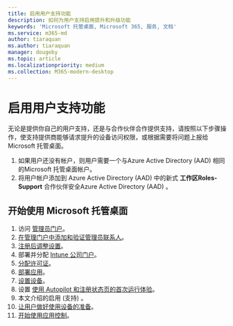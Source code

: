 ```yaml
---
title: 启用用户支持功能
description: 如何为用户支持启用提升和升级功能
keywords: 'Microsoft 托管桌面, Microsoft 365, 服务, 文档'
ms.service: m365-md
author: tiaraquan
ms.author: tiaraquan
manager: dougeby
ms.topic: article
ms.localizationpriority: medium
ms.collection: M365-modern-desktop
---
```


# <a name="enable-user-support-features"></a>启用用户支持功能

无论是提供你自己的用户支持，还是与合作伙伴合作提供支持，请按照以下步骤操作，使支持提供商能够请求提升的设备访问权限，或根据需要将问题上报给 Microsoft 托管桌面。

1. 如果用户还没有帐户，则用户需要一个与Azure Active Directory (AAD) 相同的Microsoft 托管桌面帐户。
1. 将用户帐户添加到 Azure Active Directory (AAD) 中的新式 **工作区Roles-Support** 合作伙伴安全Azure Active Directory (AAD) 。

<!--when available, add link to downloadable articles at DLC-->

## <a name="steps-to-get-started-with-microsoft-managed-desktop"></a>开始使用 Microsoft 托管桌面

1. 访问 [管理员门户](access-admin-portal.md)。
1. [在管理门户中添加和验证管理员联系人](add-admin-contacts.md)。
1. [注册后调整设置](conditional-access.md)。
1. 部署并分配 [Intune 公司门户](company-portal.md)。
1. [分配许可证](assign-licenses.md)。
1. [部署应用](deploy-apps.md)。
1. [设置设备](set-up-devices.md)。
1. 设置 [使用 Autopilot 和注册状态页的首次运行体验](esp-first-run.md)。
1. 本文介绍的启用 (支持) 。
1. [让用户做好使用设备的准备](get-started-devices.md)。
1. [开始使用应用控制](get-started-app-control.md)。
